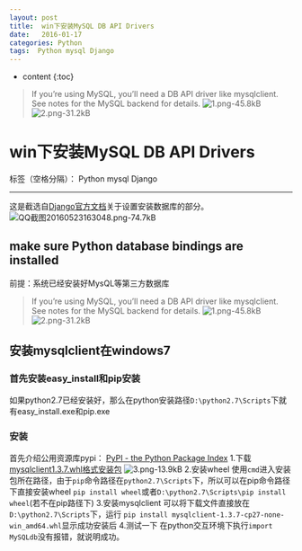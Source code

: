 ```yaml
---
layout: post
title:  win下安装MySQL DB API Drivers
date:   2016-01-17
categories: Python
tags:  Python mysql Django
---
```


* content
{:toc}

>If you’re using MySQL, you’ll need a DB API driver like mysqlclient. See notes for the MySQL backend for details.
![1.png-45.8kB][2]
![2.png-31.2kB][3]






# win下安装MySQL DB API Drivers

标签（空格分隔）： Python mysql Django

---
这是截选自[Django官方文档](https://docs.djangoproject.com/en/1.9/intro/install/)关于设置安装数据库的部分。
![QQ截图20160523163048.png-74.7kB][1]

## make sure Python database bindings are installed
前提：系统已经安装好MysQL等第三方数据库
>If you’re using MySQL, you’ll need a DB API driver like mysqlclient. See notes for the MySQL backend for details.
![1.png-45.8kB][2]
![2.png-31.2kB][3]


## 安装mysqlclient在windows7
### 首先安装easy_install和pip安装
如果python2.7已经安装好，那么在python安装路径`D:\python2.7\Scripts`下就有easy_install.exe和pip.exe

### 安装
首先介绍公用资源库pypi：
[PyPI - the Python Package Index](https://pypi.python.org/pypi)
1.下载[mysqlclient1.3.7.whl格式安装包](https://pypi.python.org/pypi/mysqlclient/1.3.7)
![3.png-13.9kB][4]
2.安装wheel
使用`cmd`进入安装包所在路径，由于`pip`命令路径在`python2.7\Scripts`下，所以可以在pip命令路径下直接安装wheel
`pip install wheel`或者`D:\python2.7\Scripts\pip install wheel`(若不在pip路径下)
3.安装mysqlclient
可以将下载文件直接放在`D:\python2.7\Scripts`下，运行
`pip install mysqlclient-1.3.7-cp27-none-win_amd64.whl`显示成功安装后
4.测试一下
在python交互环境下执行`import MySQLdb`没有报错，就说明成功。


  [1]: http://static.zybuluo.com/maorongrong/1d6kmeffnzw2nfmbpb8chg5p/QQ%E6%88%AA%E5%9B%BE20160523163048.png
  [2]: http://static.zybuluo.com/maorongrong/sgv0fxzyo2rfv345drrvybdx/1.png
  [3]: http://static.zybuluo.com/maorongrong/kaowq1l3g6w3yco34shqfeju/2.png
  [4]: http://static.zybuluo.com/maorongrong/nkzsryvkzpyy8x2pux40zzy0/3.png